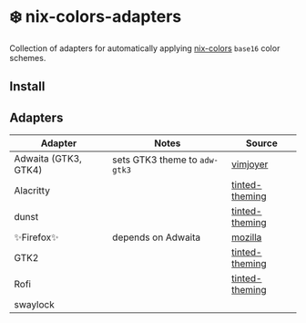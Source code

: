 # ❄️ nix-colors-adapters

Collection of adapters for automatically applying [nix-colors](https://github.com/Misterio77/nix-colors) `base16` color schemes.

## Install


## Adapters

| Adapter              | Notes                         | Source                                                                                                                                         |
| -------------------- | ----------------------------- | ---------------------------------------------------------------------------------------------------------------------------------------------- |
| Adwaita (GTK3, GTK4) | sets GTK3 theme to `adw-gtk3` | [vimjoyer](https://github.com/vimjoyer/nixconf/blob/8bdeb4a3119adda168e6fb489a5e380d8eed91de/homeManagerModules/features/gtk/default.nix)      |
| Alacritty            |                               | [tinted-theming](https://github.com/aarowill/base16-alacritty/blob/c95c200b3af739708455a03b5d185d3d2d263c6e/templates/default-256.mustache)    |
| dunst                |                               | [tinted-theming](https://github.com/tinted-theming/base16-dunst/blob/0379826aad4fbb6f39305920be232195d3cc80f4/templates/default.mustache)      |
| ✨Firefox✨            | depends on Adwaita            | [mozilla](https://searchfox.org/mozilla-central/rev/66ce9f5cbc6578f4fb7b5e0181b6c234ad40d558/toolkit/modules/LightweightThemeConsumer.sys.mjs) |
| GTK2                 |                               | [tinted-theming](https://github.com/dawikur/base16-gtk2/blob/4e43875501dc7c6366296b4393268cb4a8c2d223/templates/schemes.mustache)              |
| Rofi                 |                               | [tinted-theming](https://github.com/tinted-theming/base16-rofi/blob/806c5bb7703a24acf551f7ffe9393fe3dd25fd67/templates/default.mustache)       |
| swaylock             |                               |                                                                                                                                                |
